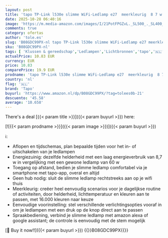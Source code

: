 ```yaml
---
layout: post
title: 'tapo TP-Link l530e slimme WiFi-Ledlamp e27  meerkleurig  8 7 w  geen hub nodig  compatibel met Alexa  Google assistant  afvoeren en tijDSChema s  afwezigheidsmodus  tapo-app  energiebesparend  Meerkleurig  1 Stuk'
date: 2025-10-28 06:40:16
image: 'https://m.media-amazon.com/images/I/21PotFPGZvL._SL500_._SL400_.jpg'
comments: true
category: ofertas
author: 'tole.es'
slug: 'B08GDC99PX-nl tapo TP-Link l530e slimme WiFi-Ledlamp e27 meerkleurig 8 7...'
sku: 'B08GDC99PX-nl'
tags: [ 'Klussen & gereedschap','Ledlampen','Lichtbronnen','tapo','🇳🇱', ]
actualPrice: 10.83 EUR
currency: EUR
price: 10.83
comparePrice: 19.9 EUR
prodname: 'tapo TP-Link l530e slimme WiFi-Ledlamp e27  meerkleurig  8 7 w  geen hub nodig  compatibel met Alexa  Google assistant  afvoeren en tijDSChema s  afwezigheidsmodus  tapo-app  energiebesparend  Meerkleurig  1 Stuk'
country: 'nl'
flag: '🇳🇱'
brand: 'Tapo'
buyurl: 'https://www.amazon.nl/dp/B08GDC99PX/?tag=tolees0b-21'
descuento: '45.58'
average: '10.658'
---
```


There's a deal [{{< param title >}}]({{< param buyurl >}})  here:

[![{{< param prodname >}}]({{< param image >}})]({{< param buyurl >}})

ℹ️:

- Aflopen en tijdschemas, plan bepaalde tijden voor het in- of uitschakelen van je ledlampen
- Energiezuinig: dezelfde helderheid met een laag energieverbruik van 8,7 w in vergelijking met een gewone ledlamp van 60 w
- Toegang op afstand, bedien je slimme ledlamp comfortabel via je smartphone met tapo-app, overal en altijd
- Geen hub nodig: sluit de slimme ledlamp rechtstreeks aan op je wifi thuis
- Meerkleurig: creëer heel eenvoudig scenarios voor je dagelijkse routine of activiteiten, door helderheid, lichttemperatuur en kleuren aan te passen, met 16.000 kleuren naar keuze
- Eenvoudige voorinstelling: stel verschillende verlichtingsopties vooraf in om je ledlampen met een druk op de knop direct aan te passen
- Spraakbediening, verbind je slimme ledlamp met amazon alexa of google assistant; de controle is eenvoudig met de stem mogelijk

[🛒 Buy it now!!]({{< param buyurl >}})
{{<world>}}B08GDC99PX{{</world>}}
